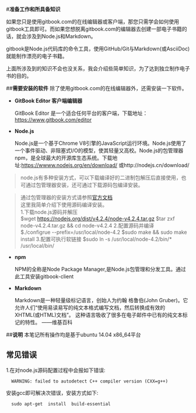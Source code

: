 #**准备工作和所具备知识**

如果您只是使用gitbook.com的在线编辑器或客户端，那您只需学会如何使用gitbook工具即可。而如果您想脱离gitbook.com的编辑器去创建一部电子书籍的话，就会涉及到Node.js和Markdown。

gitbook是Node.js代码库的命令工具，使用GitHub/Git与Markdown(或AsciiDoc)就能制作漂亮的电子书籍。

上面所涉及到的知识不会也没关系，我会介绍些简单知识，为了达到独立制作电子书的目的。

##**需要安装的软件**
除了使用gitbook.com的在线编辑器外，还需安装一下软件。
* **GitBook Editor 客户端编辑器**

  GitBook Editor 是一个适合任何平台的客户端，下载地址：https://www.gitbook.com/editor

* **Node.js**

  Node.js是一个基于Chrome V8引擎的JavaScript运行环境。Node.js使用了一个事件驱动、非阻塞式I/O的模型，使其轻量又高校。Node.js的包管理器npm，是全球最大的开源库生态系统。下载地址:https://wwww.nodejs.org/en/download/ 或http://nodejs.cn/download/  
 >node.js有多种安装方式，可以下载编译好的二进制包解压后直接使用，也可通过包管理器安装，还可通过下载源码包编译安装。  

 > 通过包管理器的安装方式请参照[官方文档](https://nodejs.org/en/download/package-manager/#debian-and-ubuntu-based-linux-distributions)  
 这里我简单介绍下使用源码编译安装。  
 1.下载node.js源码并解压  
      $wget https://nodejs.org/dist/v4.2.4/node-v4.2.4.tar.gz
      $tar zxf node-v4.2.4.tar.gz && cd node-v4.2.4
 2.配置源码并编译  
      $./configrue --prefix=/usr/local/node-4.2
      $sudo make && sudo make install
 3.配置可执行软链接
      $sudo ln -s /usr/local/node-4.2/bin/* /usr/local/bin/
* **npm**  

  NPM的全称是Node Package Manager,是Node.js包管理和分发工具。通过此工具安装gitbook-client
  
* **Markdown**

  Markdown是一种轻量级标记语言，创始人为约翰 格鲁伯(John Gruber)。它允许人们“使用易读易写的纯文本格式编写文档，然后转换成有效的XHTML(或HTML)文档”。
  这种语言吸收了很多在电子邮件中已有的纯文本标记的特性。
  ——维基百科
  
##**说明**
本笔记所有操作均是基于ubuntu 14.04 x86_64平台  

## **常见错误**
1.在对node.js源码配置过程中会报如下错误:

      WARNING: failed to autodetect C++ compiler version (CXX=g++)
安装gcc即可解决次错误，安装方式如下:

      sudo apt-get  install  build-essential


